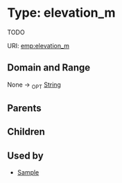 
# Type: elevation_m


TODO

URI: [emp:elevation_m](https://microbiomedata/schema/emp/elevation_m)


## Domain and Range

None ->  <sub>OPT</sub> [String](types/String.md)

## Parents


## Children


## Used by

 * [Sample](Sample.md)
